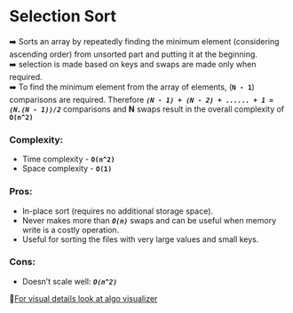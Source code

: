 # Selection Sort

:arrow_right: Sorts an array by repeatedly finding the minimum element (considering ascending order) from unsorted part and putting it at the beginning. <br />
:arrow_right: selection is made based on keys and swaps are made only when required.  <br />
:arrow_right: To find the minimum element from the array of  elements, (**`N - 1`**) comparisons are required. Therefore **_`(N - 1) + (N - 2) + ...... + 1 = (N.(N - 1))/2`_** comparisons and **N** swaps result in the overall complexity of **`O(n^2)`** <br />

### Complexity:
 - Time complexity - **`O(n^2)`**
 - Space complexity - **`O(1)`**

### Pros:
* In-place sort (requires no additional storage space).
* Never makes more than **_`O(n)`_** swaps and can be useful when memory write is a costly operation.
* Useful for sorting the files with very large values and small keys.

### Cons:
* Doesn’t scale well: **_`O(n^2)`_**

:link:[For visual details look at algo visualizer](http://algo-visualizer.jasonpark.me/#path=sorting/selection/basic)
